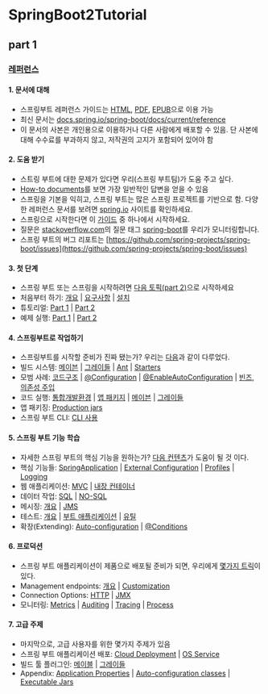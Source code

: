 # SpringBoot2Tutorial

## part 1

### [레퍼런스](https://docs.spring.io/spring-boot/docs/2.0.0.RELEASE/reference/htmlsingle/#boot-documentation)

#### 1. 문서에 대해

- 스프링부트 레퍼런스 가이드는 [HTML](https://docs.spring.io/spring-boot/docs/2.0.0.RELEASE/reference/html), [PDF](https://docs.spring.io/spring-boot/docs/2.0.0.RELEASE/reference/pdf/spring-boot-reference.pdf), [EPUB](https://docs.spring.io/spring-boot/docs/2.0.0.RELEASE/reference/epub/spring-boot-reference.epub)으로 이용 가능
- 최신 문서는 [docs.spring.io/spring-boot/docs/current/reference](https://docs.spring.io/spring-boot/docs/current/reference)
- 이 문서의 사본은 개인용으로 이용하거나 다른 사람에게 배포할 수 있음. 단 사본에 대해 수수료를 부과하지 않고, 저작권의 고지가 포함되어 있어야 함

#### 2. 도움 받기

- 스트링 부트에 대한 문제가 있다면 우리(스프링 부트팀)가 도움 주고 싶다.
- [How-to documents](https://docs.spring.io/spring-boot/docs/2.0.0.RELEASE/reference/htmlsingle/#howto)를 보면 가장 일반적인 답변을 얻을 수 있음
- 스프링을 기본을 익히고, 스프링 부트는 많은 스프링 프로젝트를 기반으로 함. 다양한 레퍼런스 문서를 보려면 [spring.io](https://spring.io/) 사이트를 확인하세요.
- 스프링으로 시작한다면 이 [가이드](https://spring.io/guides) 중 하나에서 시작하세요.
- 질문은 [stackoverflow.com](https://stackoverflow.com/)의 질문 태그 [spring-boot](https://stackoverflow.com/tags/spring-boot)를 우리가 모니터링합니다.
- 스프링 부트의 버그 리포트는 [https://github.com/spring-projects/spring-boot/issues](https://github.com/spring-projects/spring-boot/issues)

#### 3. 첫 단계

- 스프링 부트 또는 스프링을 시작하려면 [다음 토픽(part 2)](https://docs.spring.io/spring-boot/docs/2.0.0.RELEASE/reference/htmlsingle/#getting-started)으로 시작하세요
- 처음부터 하기: [개요](https://docs.spring.io/spring-boot/docs/2.0.0.RELEASE/reference/htmlsingle/#getting-started-introducing-spring-boot) | [요구사항](https://docs.spring.io/spring-boot/docs/2.0.0.RELEASE/reference/htmlsingle/#getting-started-system-requirements) | [설치](https://docs.spring.io/spring-boot/docs/2.0.0.RELEASE/reference/htmlsingle/#getting-started-installing-spring-boot)
- 튜토리얼: [Part 1](https://docs.spring.io/spring-boot/docs/2.0.0.RELEASE/reference/htmlsingle/#getting-started-first-application) | [Part 2](https://docs.spring.io/spring-boot/docs/2.0.0.RELEASE/reference/htmlsingle/#getting-started-first-application-code)
- 예제 실행: [Part 1](https://docs.spring.io/spring-boot/docs/2.0.0.RELEASE/reference/htmlsingle/#getting-started-first-application-run) | [Part 2](https://docs.spring.io/spring-boot/docs/2.0.0.RELEASE/reference/htmlsingle/#getting-started-first-application-executable-jar)

#### 4. 스프링부트로 작업하기

- 스프링부트를 시작할 준비가 진짜 됐는가? 우리는 [다음](https://docs.spring.io/spring-boot/docs/2.0.0.RELEASE/reference/htmlsingle/#using-boot)과 같이 다루었다.
- 빌드 시스템: [메이븐](https://docs.spring.io/spring-boot/docs/2.0.0.RELEASE/reference/htmlsingle/#using-boot-maven) | [그레이들](https://docs.spring.io/spring-boot/docs/2.0.0.RELEASE/reference/htmlsingle/#using-boot-gradle) | [Ant](https://docs.spring.io/spring-boot/docs/2.0.0.RELEASE/reference/htmlsingle/#using-boot-ant) | [Starters](https://docs.spring.io/spring-boot/docs/2.0.0.RELEASE/reference/htmlsingle/#using-boot-starter)
- 모범 사례: [코드구조](https://docs.spring.io/spring-boot/docs/2.0.0.RELEASE/reference/htmlsingle/#using-boot-structuring-your-code) | [@Configuration](https://docs.spring.io/spring-boot/docs/2.0.0.RELEASE/reference/htmlsingle/#using-boot-configuration-classes) | [@EnableAutoConfiguration](https://docs.spring.io/spring-boot/docs/2.0.0.RELEASE/reference/htmlsingle/#using-boot-auto-configuration) | [빈즈, 의존성 주입](https://docs.spring.io/spring-boot/docs/2.0.0.RELEASE/reference/htmlsingle/#using-boot-spring-beans-and-dependency-injection)
- 코드 실행: [통합개발환경](https://docs.spring.io/spring-boot/docs/2.0.0.RELEASE/reference/htmlsingle/#using-boot-running-from-an-ide) | [앱 패키지](https://docs.spring.io/spring-boot/docs/2.0.0.RELEASE/reference/htmlsingle/#using-boot-running-as-a-packaged-application) | [메이븐](https://docs.spring.io/spring-boot/docs/2.0.0.RELEASE/reference/htmlsingle/#using-boot-running-with-the-maven-plugin) | [그레이들](https://docs.spring.io/spring-boot/docs/2.0.0.RELEASE/reference/htmlsingle/#using-boot-running-with-the-gradle-plugin)
- 앱 패키징: [Production jars](https://docs.spring.io/spring-boot/docs/2.0.0.RELEASE/reference/htmlsingle/#using-boot-packaging-for-production)
- 스프링 부트 CLI: [CLI 사용](https://docs.spring.io/spring-boot/docs/2.0.0.RELEASE/reference/htmlsingle/#cli)

#### 5. 스프링 부트 기능 학습

- 자세한 스프링 부트의 핵심 기능을 원하는가? [다음 컨텐츠](https://docs.spring.io/spring-boot/docs/2.0.0.RELEASE/reference/htmlsingle/#boot-features)가 도움이 될 것 이다.
- 핵심 기능들: [SpringApplication](https://docs.spring.io/spring-boot/docs/2.0.0.RELEASE/reference/htmlsingle/#boot-features-spring-application) | [External Configuration](https://docs.spring.io/spring-boot/docs/2.0.0.RELEASE/reference/htmlsingle/#boot-features-external-config) | [Profiles](https://docs.spring.io/spring-boot/docs/2.0.0.RELEASE/reference/htmlsingle/#boot-features-profiles) | [Logging](https://docs.spring.io/spring-boot/docs/2.0.0.RELEASE/reference/htmlsingle/#boot-features-logging)
- 웹 애플리케이션: [MVC](https://docs.spring.io/spring-boot/docs/2.0.0.RELEASE/reference/htmlsingle/#boot-features-spring-mvc) | [내장 컨테이너](https://docs.spring.io/spring-boot/docs/2.0.0.RELEASE/reference/htmlsingle/#boot-features-embedded-container)
- 데이터 작업: [SQL](https://docs.spring.io/spring-boot/docs/2.0.0.RELEASE/reference/htmlsingle/#boot-features-sql) | [NO-SQL](https://docs.spring.io/spring-boot/docs/2.0.0.RELEASE/reference/htmlsingle/#boot-features-nosql)
- 메시징: [개요](https://docs.spring.io/spring-boot/docs/2.0.0.RELEASE/reference/htmlsingle/#boot-features-messaging) | [JMS](https://docs.spring.io/spring-boot/docs/2.0.0.RELEASE/reference/htmlsingle/#boot-features-jms)
- 테스트: [개요](https://docs.spring.io/spring-boot/docs/2.0.0.RELEASE/reference/htmlsingle/#boot-features-testing) | [부트 애플리케이션](https://docs.spring.io/spring-boot/docs/2.0.0.RELEASE/reference/htmlsingle/#boot-features-testing-spring-boot-applications) | [유틸](https://docs.spring.io/spring-boot/docs/2.0.0.RELEASE/reference/htmlsingle/#boot-features-test-utilities)
- 확장(Extending): [Auto-configuration](https://docs.spring.io/spring-boot/docs/2.0.0.RELEASE/reference/htmlsingle/#boot-features-developing-auto-configuration) | [@Conditions](https://docs.spring.io/spring-boot/docs/2.0.0.RELEASE/reference/htmlsingle/#boot-features-condition-annotations)

#### 6. 프로덕션

- 스프링 부트 애플리케이션이 제품으로 배포될 준비가 되면, 우리에게 [몇가지 트릭](https://docs.spring.io/spring-boot/docs/2.0.0.RELEASE/reference/htmlsingle/#production-ready)이 있다.
- Management endpoints: [개요](https://docs.spring.io/spring-boot/docs/2.0.0.RELEASE/reference/htmlsingle/#production-ready-endpoints) | [Customization](https://docs.spring.io/spring-boot/docs/2.0.0.RELEASE/reference/htmlsingle/#)
- Connection Options: [HTTP](https://docs.spring.io/spring-boot/docs/2.0.0.RELEASE/reference/htmlsingle/#production-ready-monitoring) | [JMX](https://docs.spring.io/spring-boot/docs/2.0.0.RELEASE/reference/htmlsingle/#production-ready-jmx)
- 모니터링: [Metrics](https://docs.spring.io/spring-boot/docs/2.0.0.RELEASE/reference/htmlsingle/#production-ready-metrics) | [Auditing](https://docs.spring.io/spring-boot/docs/2.0.0.RELEASE/reference/htmlsingle/#production-ready-auditing) | [Tracing](https://docs.spring.io/spring-boot/docs/2.0.0.RELEASE/reference/htmlsingle/#) | [Process](https://docs.spring.io/spring-boot/docs/2.0.0.RELEASE/reference/htmlsingle/#production-ready-process-monitoring)

#### 7. 고급 주제

- 마지막으로, 고급 사용자를 위한 몇가지 주제가 있음
- 스프링 부트 애플리케이션 배포: [Cloud Deployment](https://docs.spring.io/spring-boot/docs/2.0.0.RELEASE/reference/htmlsingle/#cloud-deployment) | [OS Service](https://docs.spring.io/spring-boot/docs/2.0.0.RELEASE/reference/htmlsingle/#deployment-service)
- 빌드 툴 플러그인: [메이블](https://docs.spring.io/spring-boot/docs/2.0.0.RELEASE/reference/htmlsingle/#build-tool-plugins-maven-plugin) | [그레이들](https://docs.spring.io/spring-boot/docs/2.0.0.RELEASE/reference/htmlsingle/#build-tool-plugins-gradle-plugin)
- Appendix: [Application Properties](https://docs.spring.io/spring-boot/docs/2.0.0.RELEASE/reference/htmlsingle/#common-application-properties) | [Auto-configuration classes](https://docs.spring.io/spring-boot/docs/2.0.0.RELEASE/reference/htmlsingle/#auto-configuration-classes) | [Executable Jars](https://docs.spring.io/spring-boot/docs/2.0.0.RELEASE/reference/htmlsingle/#executable-jar)